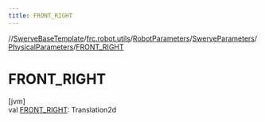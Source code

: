 ```yaml
---
title: FRONT_RIGHT
---
```

//[SwerveBaseTemplate](../../../../../index.html)/[frc.robot.utils](../../../index.html)/[RobotParameters](../../index.html)/[SwerveParameters](../index.html)/[PhysicalParameters](index.html)/[FRONT_RIGHT](-f-r-o-n-t_-r-i-g-h-t.html)



# FRONT_RIGHT



[jvm]\
val [FRONT_RIGHT](-f-r-o-n-t_-r-i-g-h-t.html): Translation2d





